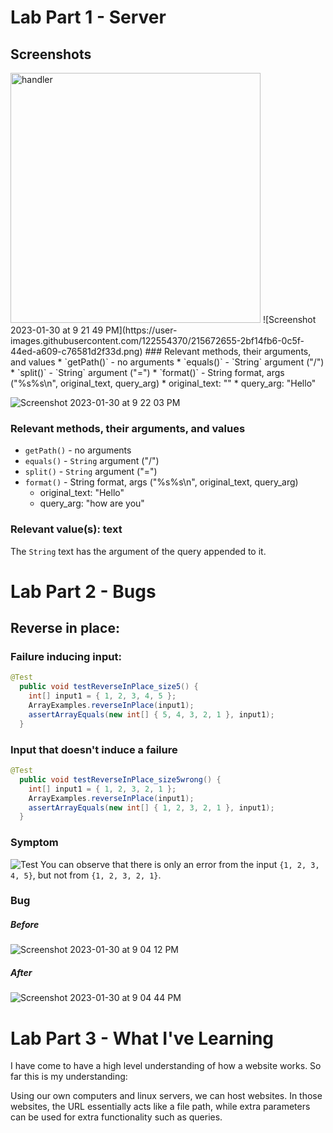 # Lab Part 1 - Server
## Screenshots
<img src = "https://user-images.githubusercontent.com/122554370/215673114-affe51c2-782a-4366-9f7e-47fe5b001dd1.png" alt="handler" width="400px">
![Screenshot 2023-01-30 at 9 21 49 PM](https://user-images.githubusercontent.com/122554370/215672655-2bf14fb6-0c5f-44ed-a609-c76581d2f33d.png)
### Relevant methods, their arguments, and values
* `getPath()` - no arguments
* `equals()` - `String` argument ("/")
* `split()` - `String` argument ("=")
* `format()` - String format, args ("%s%s\n", original_text, query_arg)
    * original_text: ""
    * query_arg: "Hello"

![Screenshot 2023-01-30 at 9 22 03 PM](https://user-images.githubusercontent.com/122554370/215672658-9144b964-c395-46ad-b2de-66ddad5ec0eb.png)
### Relevant methods, their arguments, and values
* `getPath()` - no arguments
* `equals()` - `String` argument ("/")
* `split()` - `String` argument ("=")
* `format()` - String format, args ("%s%s\n", original_text, query_arg)
    * original_text: "Hello"
    * query_arg: "how are you"


### Relevant value(s): text
The `String` text has the argument of the query appended to it.

# Lab Part 2 - Bugs
## Reverse in place: 
### Failure inducing input:
```java
@Test
  public void testReverseInPlace_size5() {
    int[] input1 = { 1, 2, 3, 4, 5 };
    ArrayExamples.reverseInPlace(input1);
    assertArrayEquals(new int[] { 5, 4, 3, 2, 1 }, input1);
  }
```
### Input that doesn't induce a failure
```java
@Test
  public void testReverseInPlace_size5wrong() {
    int[] input1 = { 1, 2, 3, 2, 1 };
    ArrayExamples.reverseInPlace(input1);
    assertArrayEquals(new int[] { 1, 2, 3, 2, 1 }, input1);
  }
```

### Symptom
![Test](https://user-images.githubusercontent.com/122554370/215671793-8aa8a989-faac-4883-a4f3-03fe0f9910b7.png)
You can observe that there is only an error from the input `{1, 2, 3, 4, 5}`, but not from `{1, 2, 3, 2, 1}`.

### Bug
##### Before
![Screenshot 2023-01-30 at 9 04 12 PM](https://user-images.githubusercontent.com/122554370/215670767-dd063f0d-51a3-4aa1-a769-eed57d50a699.png)
##### After
![Screenshot 2023-01-30 at 9 04 44 PM](https://user-images.githubusercontent.com/122554370/215670771-dd1148a0-3f25-4c03-9d8b-126afdf6a3be.png)


# Lab Part 3 - What I've Learning
I have come to have a high level understanding of how a website works. So far this is my understanding:

Using our own computers and linux servers, we can host websites. In those websites, the URL essentially acts like a file path, while extra parameters can be used for extra functionality such as queries.
